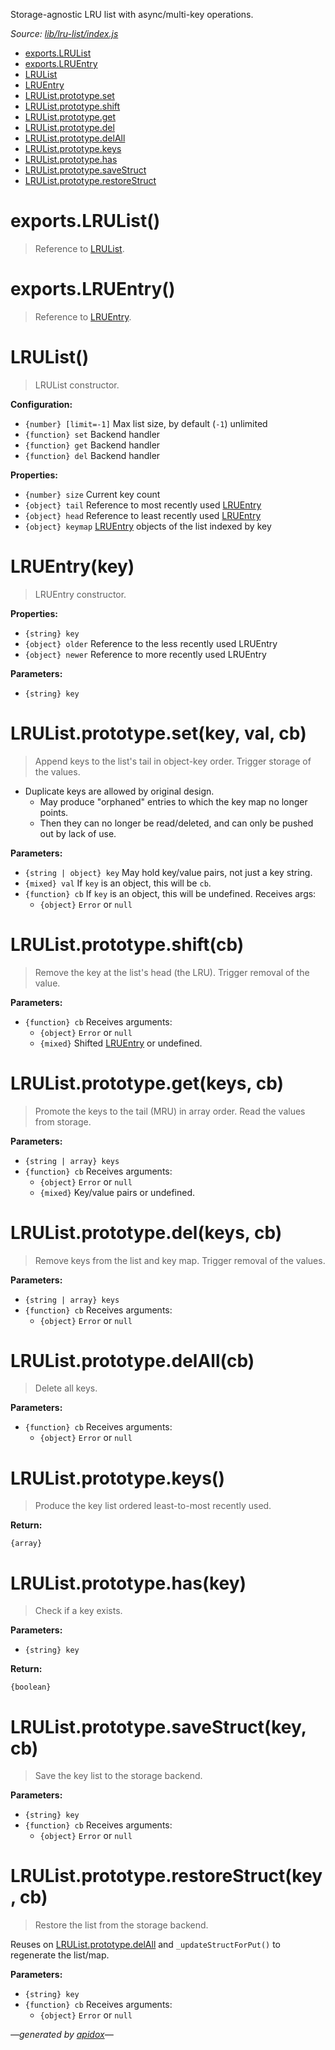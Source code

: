 Storage-agnostic LRU list with async/multi-key operations.

_Source: [lib/lru-list/index.js](../lib/lru-list/index.js)_

- [exports.LRUList](#exportslrulist)
- [exports.LRUEntry](#exportslruentry)
- [LRUList](#lrulist)
- [LRUEntry](#lruentrykey)
- [LRUList.prototype.set](#lrulistprototypesetkey-val-cb)
- [LRUList.prototype.shift](#lrulistprototypeshiftcb)
- [LRUList.prototype.get](#lrulistprototypegetkeys-cb)
- [LRUList.prototype.del](#lrulistprototypedelkeys-cb)
- [LRUList.prototype.delAll](#lrulistprototypedelallcb)
- [LRUList.prototype.keys](#lrulistprototypekeys)
- [LRUList.prototype.has](#lrulistprototypehaskey)
- [LRUList.prototype.saveStruct](#lrulistprototypesavestructkey-cb)
- [LRUList.prototype.restoreStruct](#lrulistprototyperestorestructkey-cb)

# exports.LRUList()

> Reference to [LRUList](#lrulist).

# exports.LRUEntry()

> Reference to [LRUEntry](#lruentrykey).

# LRUList()

> LRUList constructor.

**Configuration:**

- `{number} [limit=-1]` Max list size, by default (`-1`) unlimited
- `{function} set` Backend handler
- `{function} get` Backend handler
- `{function} del` Backend handler

**Properties:**

- `{number} size` Current key count
- `{object} tail` Reference to most recently used [LRUEntry](#lruentrykey)
- `{object} head` Reference to least recently used [LRUEntry](#lruentrykey)
- `{object} keymap` [LRUEntry](#lruentrykey) objects of the list indexed by key

# LRUEntry(key)

> LRUEntry constructor.

**Properties:**

- `{string} key`
- `{object} older` Reference to the less recently used LRUEntry
- `{object} newer` Reference to more recently used LRUEntry

**Parameters:**

- `{string} key`

# LRUList.prototype.set(key, val, cb)

> Append keys to the list's tail in object-key order. Trigger storage of the values.

- Duplicate keys are allowed by original design.
  - May produce "orphaned" entries to which the key map no longer points.
  - Then they can no longer be read/deleted, and can only be pushed out by lack of use.

**Parameters:**

- `{string | object} key` May hold key/value pairs, not just a key string.
- `{mixed} val` If `key` is an object, this will be `cb`.
- `{function} cb` If `key` is an object, this will be undefined. Receives args:
  - `{object}` `Error` or `null`

# LRUList.prototype.shift(cb)

> Remove the key at the list's head (the LRU). Trigger removal of the value.

**Parameters:**

- `{function} cb` Receives arguments:
  - `{object}` `Error` or `null`
  - `{mixed}` Shifted [LRUEntry](#lruentrykey) or undefined.

# LRUList.prototype.get(keys, cb)

> Promote the keys to the tail (MRU) in array order. Read the values from storage.

**Parameters:**

- `{string | array} keys`
- `{function} cb` Receives arguments:
  - `{object}` `Error` or `null`
  - `{mixed}` Key/value pairs or undefined.

# LRUList.prototype.del(keys, cb)

> Remove keys from the list and key map. Trigger removal of the values.

**Parameters:**

- `{string | array} keys`
- `{function} cb` Receives arguments:
  - `{object}` `Error` or `null`

# LRUList.prototype.delAll(cb)

> Delete all keys.

**Parameters:**

- `{function} cb` Receives arguments:
  - `{object}` `Error` or `null`

# LRUList.prototype.keys()

> Produce the key list ordered least-to-most recently used.

**Return:**

`{array}`

# LRUList.prototype.has(key)

> Check if a key exists.

**Parameters:**

- `{string} key`

**Return:**

`{boolean}`

# LRUList.prototype.saveStruct(key, cb)

> Save the key list to the storage backend.

**Parameters:**

- `{string} key`
- `{function} cb` Receives arguments:
  - `{object}` `Error` or `null`

# LRUList.prototype.restoreStruct(key, cb)

> Restore the list from the storage backend.

Reuses on [LRUList.prototype.delAll](#lrulistprototypedelallcb) and `_updateStructForPut()` to regenerate the list/map.

**Parameters:**

- `{string} key`
- `{function} cb` Receives arguments:
  - `{object}` `Error` or `null`

_&mdash;generated by [apidox](https://github.com/codeactual/apidox)&mdash;_
